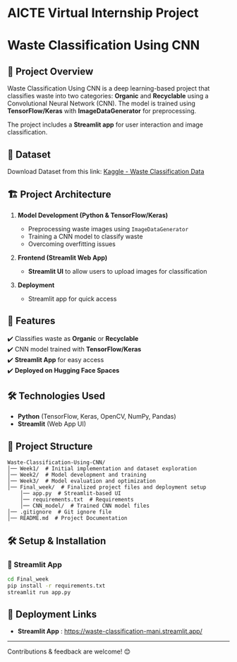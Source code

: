# AICTE Virtual Internship Project

# Waste Classification Using CNN

## 📌 Project Overview

Waste Classification Using CNN is a deep learning-based project that classifies waste into two categories: **Organic** and **Recyclable** using a Convolutional Neural Network (CNN). The model is trained using **TensorFlow/Keras** with **ImageDataGenerator** for preprocessing.

The project includes a **Streamlit app** for user interaction and image classification.

## 📌 Dataset

Download Dataset from this link: [Kaggle - Waste Classification Data](https://www.kaggle.com/datasets/techsash/waste-classification-data)

## 🏗 Project Architecture

1. **Model Development (Python & TensorFlow/Keras)**

   - Preprocessing waste images using `ImageDataGenerator`
   - Training a CNN model to classify waste
   - Overcoming overfitting issues

2. **Frontend (Streamlit Web App)**

   - **Streamlit UI** to allow users to upload images for classification

3. **Deployment**

   - Streamlit app for quick access

## 🚀 Features

✔️ Classifies waste as **Organic** or **Recyclable**\
✔️ CNN model trained with **TensorFlow/Keras**\
✔️ **Streamlit App** for easy access\
✔️ **Deployed on Hugging Face Spaces**

## 🛠 Technologies Used

- **Python** (TensorFlow, Keras, OpenCV, NumPy, Pandas)
- **Streamlit** (Web App UI)

## 📂 Project Structure

```
Waste-Classification-Using-CNN/
│── Week1/  # Initial implementation and dataset exploration
│── Week2/  # Model development and training
│── Week3/  # Model evaluation and optimization
│── Final_week/  # Finalized project files and deployment setup
    │── app.py  # Streamlit-based UI
    │── requirements.txt  # Requirements
    │── CNN_model/  # Trained CNN model files
│── .gitignore  # Git ignore file
│── README.md  # Project Documentation
```

## 🛠 Setup & Installation

### 🔹 Streamlit App

```bash
cd Final_week
pip install -r requirements.txt
streamlit run app.py
```

## 📌 Deployment Links

- **Streamlit App** : https://waste-classification-mani.streamlit.app/

---

Contributions & feedback are welcome! 😊


